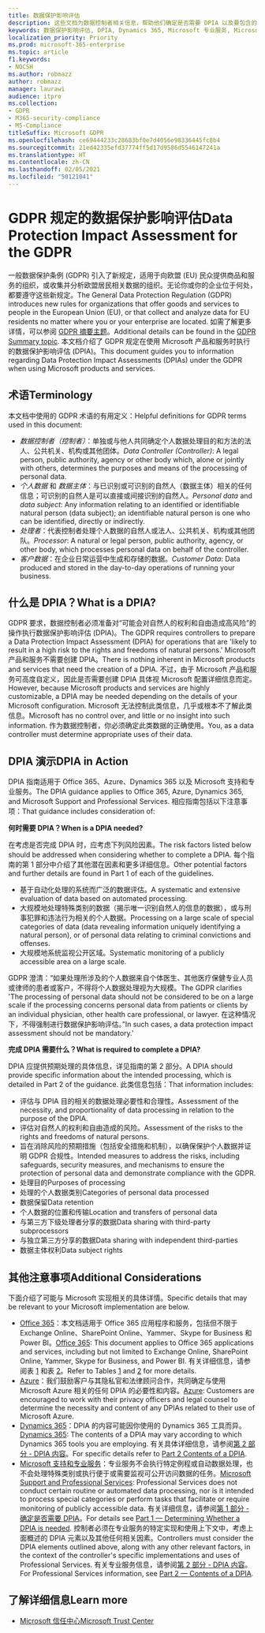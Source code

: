 ```yaml
---
title: 数据保护影响评估
description: 这些文档为数据控制者相关信息，帮助他们确定是否需要 DPIA 以及要包含的详细信息。
keywords: 数据保护影响评估, DPIA, Dynamics 365, Microsoft 专业服务, Microsoft 365, Microsoft 365 文档, GDPR
localization_priority: Priority
ms.prod: microsoft-365-enterprise
ms.topic: article
f1.keywords:
- NOCSH
ms.author: robmazz
author: robmazz
manager: laurawi
audience: itpro
ms.collection:
- GDPR
- M365-security-compliance
- MS-Compliance
titleSuffix: Microsoft GDPR
ms.openlocfilehash: ce69444233c28683bf0e7d4056e98336445fc8b4
ms.sourcegitcommit: 21ed42335efd37774ff5d17d9586d5546147241a
ms.translationtype: HT
ms.contentlocale: zh-CN
ms.lasthandoff: 02/05/2021
ms.locfileid: "50121041"
---
```

# <a name="data-protection-impact-assessment-for-the-gdpr"></a><span data-ttu-id="c5e02-104">GDPR 规定的数据保护影响评估</span><span class="sxs-lookup"><span data-stu-id="c5e02-104">Data Protection Impact Assessment for the GDPR</span></span>

<span data-ttu-id="c5e02-105">一般数据保护条例 (GDPR) 引入了新规定，适用于向欧盟 (EU) 民众提供商品和服务的组织，或收集并分析欧盟居民相关数据的组织。无论你或你的企业位于何处，都要遵守这些新规定。</span><span class="sxs-lookup"><span data-stu-id="c5e02-105">The General Data Protection Regulation (GDPR) introduces new rules for organizations that offer goods and services to people in the European Union (EU), or that collect and analyze data for EU residents no matter where you or your enterprise are located.</span></span> <span data-ttu-id="c5e02-106">如需了解更多详情，可以参阅 [GDPR 摘要主题](gdpr.md)。</span><span class="sxs-lookup"><span data-stu-id="c5e02-106">Additional details can be found in the [GDPR Summary topic](gdpr.md).</span></span> <span data-ttu-id="c5e02-107">本文档介绍了 GDPR 规定在使用 Microsoft 产品和服务时执行的数据保护影响评估 (DPIA)。</span><span class="sxs-lookup"><span data-stu-id="c5e02-107">This document guides you to information regarding Data Protection Impact Assessments (DPIAs) under the GDPR when using Microsoft products and services.</span></span>

## <a name="terminology"></a><span data-ttu-id="c5e02-108">术语</span><span class="sxs-lookup"><span data-stu-id="c5e02-108">Terminology</span></span>

<span data-ttu-id="c5e02-109">本文档中使用的 GDPR 术语的有用定义：</span><span class="sxs-lookup"><span data-stu-id="c5e02-109">Helpful definitions for GDPR terms used in this document:</span></span>

- <span data-ttu-id="c5e02-110">*数据控制者（控制者）*：单独或与他人共同确定个人数据处理目的和方法的法人、公共机关、机构或其他团体。</span><span class="sxs-lookup"><span data-stu-id="c5e02-110">*Data Controller (Controller)*: A legal person, public authority, agency or other body which, alone or jointly with others, determines the purposes and means of the processing of personal data.</span></span>  
- <span data-ttu-id="c5e02-111">*个人数据* 和 *数据主体*：与已识别或可识别的自然人（数据主体）相关的任何信息；可识别的自然人是可以直接或间接识别的自然人。</span><span class="sxs-lookup"><span data-stu-id="c5e02-111">*Personal data* and *data subject*: Any information relating to an identified or identifiable natural person (data subject); an identifiable natural person is one who can be identified, directly or indirectly.</span></span>  
- <span data-ttu-id="c5e02-112">*处理者*：代表控制者处理个人数据的自然人或法人、公共机关、机构或其他团队。</span><span class="sxs-lookup"><span data-stu-id="c5e02-112">*Processor*: A natural or legal person, public authority, agency, or other body, which processes personal data on behalf of the controller.</span></span>  
- <span data-ttu-id="c5e02-113">*客户数据*：在企业日常运营中生成和存储的数据。</span><span class="sxs-lookup"><span data-stu-id="c5e02-113">*Customer Data*: Data produced and stored in the day-to-day operations of running your business.</span></span>

## <a name="what-is-a-dpia"></a><span data-ttu-id="c5e02-114">什么是 DPIA？</span><span class="sxs-lookup"><span data-stu-id="c5e02-114">What is a DPIA?</span></span>

<span data-ttu-id="c5e02-115">GDPR 要求，数据控制者必须准备对“可能会对自然人的权利和自由造成高风险”的操作执行数据保护影响评估 (DPIA)。</span><span class="sxs-lookup"><span data-stu-id="c5e02-115">The GDPR requires controllers to prepare a Data Protection Impact Assessment (DPIA) for operations that are 'likely to result in a high risk to the rights and freedoms of natural persons.'</span></span> <span data-ttu-id="c5e02-116">Microsoft 产品和服务不需要创建 DPIA。</span><span class="sxs-lookup"><span data-stu-id="c5e02-116">There is nothing inherent in Microsoft products and services that need the creation of a DPIA.</span></span> <span data-ttu-id="c5e02-117">不过，由于 Microsoft 产品和服务可高度自定义，因此是否需要创建 DPIA 具体视 Microsoft 配置详细信息而定。</span><span class="sxs-lookup"><span data-stu-id="c5e02-117">However, because Microsoft products and services are highly customizable, a DPIA may be needed depending on the details of your Microsoft configuration.</span></span> <span data-ttu-id="c5e02-118">Microsoft 无法控制此类信息，几乎或根本不了解此类信息。</span><span class="sxs-lookup"><span data-stu-id="c5e02-118">Microsoft has no control over, and little or no insight into such information.</span></span> <span data-ttu-id="c5e02-119">作为数据控制者，你必须确定此类数据的正确使用。</span><span class="sxs-lookup"><span data-stu-id="c5e02-119">You, as a data controller must determine appropriate uses of their data.</span></span>

## <a name="dpia-in-action"></a><span data-ttu-id="c5e02-120">DPIA 演示</span><span class="sxs-lookup"><span data-stu-id="c5e02-120">DPIA in Action</span></span>

<span data-ttu-id="c5e02-121">DPIA 指南适用于 Office 365、Azure、Dynamics 365 以及 Microsoft 支持和专业服务。</span><span class="sxs-lookup"><span data-stu-id="c5e02-121">The DPIA guidance applies to Office 365, Azure, Dynamics 365, and Microsoft Support and Professional Services.</span></span> <span data-ttu-id="c5e02-122">相应指南包括以下注意事项：</span><span class="sxs-lookup"><span data-stu-id="c5e02-122">That guidance includes consideration of:</span></span>

<span data-ttu-id="c5e02-123">**何时需要 DPIA？**</span><span class="sxs-lookup"><span data-stu-id="c5e02-123">**When is a DPIA needed?**</span></span>

<span data-ttu-id="c5e02-124">在考虑是否完成 DPIA 时，应考虑下列风险因素。</span><span class="sxs-lookup"><span data-stu-id="c5e02-124">The risk factors listed below should be addressed when considering whether to complete a DPIA.</span></span> <span data-ttu-id="c5e02-125">每个指南的第 1 部分中介绍了其他潜在因素和更多详细信息。</span><span class="sxs-lookup"><span data-stu-id="c5e02-125">Other potential factors and further details are found in Part 1 of each of the guidelines.</span></span>  

- <span data-ttu-id="c5e02-126">基于自动化处理的系统而广泛的数据评估。</span><span class="sxs-lookup"><span data-stu-id="c5e02-126">A systematic and extensive evaluation of data based on automated processing.</span></span>  
- <span data-ttu-id="c5e02-127">大规模地处理特殊类别的数据（揭示唯一识别自然人的信息的数据），或与刑事犯罪和违法行为相关的个人数据。</span><span class="sxs-lookup"><span data-stu-id="c5e02-127">Processing on a large scale of special categories of data (data revealing information uniquely identifying a natural person), or of personal data relating to criminal convictions and offenses.</span></span>
- <span data-ttu-id="c5e02-128">大规模地系统监视公开区域。</span><span class="sxs-lookup"><span data-stu-id="c5e02-128">Systematic monitoring of a publicly accessible area on a large scale.</span></span>

<span data-ttu-id="c5e02-129">GDPR 澄清：“如果处理所涉及的个人数据来自个体医生、其他医疗保健专业人员或律师的患者或客户，不得将个人数据处理视为大规模。</span><span class="sxs-lookup"><span data-stu-id="c5e02-129">The GDPR clarifies 'The processing of personal data should not be considered to be on a large scale if the processing concerns personal data from patients or clients by an individual physician, other health care professional, or lawyer.</span></span> <span data-ttu-id="c5e02-130">在这种情况下，不得强制进行数据保护影响评估。”</span><span class="sxs-lookup"><span data-stu-id="c5e02-130">In such cases, a data protection impact assessment should not be mandatory.'</span></span>

<span data-ttu-id="c5e02-131">**完成 DPIA 需要什么？**</span><span class="sxs-lookup"><span data-stu-id="c5e02-131">**What is required to complete a DPIA?**</span></span>

<span data-ttu-id="c5e02-132">DPIA 应提供预期处理的具体信息，详见指南的第 2 部分。</span><span class="sxs-lookup"><span data-stu-id="c5e02-132">A DPIA should provide specific information about the intended processing, which is detailed in Part 2 of the guidance.</span></span> <span data-ttu-id="c5e02-133">此类信息包括：</span><span class="sxs-lookup"><span data-stu-id="c5e02-133">That information includes:</span></span>

- <span data-ttu-id="c5e02-134">评估与 DPIA 目的相关的数据处理必要性和合理性。</span><span class="sxs-lookup"><span data-stu-id="c5e02-134">Assessment of the necessity, and proportionality of data processing in relation to the purpose of the DPIA.</span></span>  
- <span data-ttu-id="c5e02-135">评估对自然人的权利和自由造成的风险。</span><span class="sxs-lookup"><span data-stu-id="c5e02-135">Assessment of the risks to the rights and freedoms of natural persons.</span></span>
- <span data-ttu-id="c5e02-136">旨在消除风险的预期措施（包括安全措施和机制），以确保保护个人数据并证明 GDPR 合规性。</span><span class="sxs-lookup"><span data-stu-id="c5e02-136">Intended measures to address the risks, including safeguards, security measures, and mechanisms to ensure the protection of personal data and demonstrate compliance with the GDPR.</span></span>
- <span data-ttu-id="c5e02-137">处理目的</span><span class="sxs-lookup"><span data-stu-id="c5e02-137">Purposes of processing</span></span>  
- <span data-ttu-id="c5e02-138">处理的个人数据类别</span><span class="sxs-lookup"><span data-stu-id="c5e02-138">Categories of personal data processed</span></span>  
- <span data-ttu-id="c5e02-139">数据保留</span><span class="sxs-lookup"><span data-stu-id="c5e02-139">Data retention</span></span>  
- <span data-ttu-id="c5e02-140">个人数据的位置和传输</span><span class="sxs-lookup"><span data-stu-id="c5e02-140">Location and transfers of personal data</span></span>  
- <span data-ttu-id="c5e02-141">与第三方下级处理者分享的数据</span><span class="sxs-lookup"><span data-stu-id="c5e02-141">Data sharing with third-party subprocessors</span></span>  
- <span data-ttu-id="c5e02-142">与独立第三方分享的数据</span><span class="sxs-lookup"><span data-stu-id="c5e02-142">Data sharing with independent third-parties</span></span>  
- <span data-ttu-id="c5e02-143">数据主体权利</span><span class="sxs-lookup"><span data-stu-id="c5e02-143">Data subject rights</span></span>

## <a name="additional-considerations"></a><span data-ttu-id="c5e02-144">其他注意事项</span><span class="sxs-lookup"><span data-stu-id="c5e02-144">Additional Considerations</span></span>

<span data-ttu-id="c5e02-145">下面介绍了可能与 Microsoft 实现相关的具体详情。</span><span class="sxs-lookup"><span data-stu-id="c5e02-145">Specific details that may be relevant to your Microsoft implementation are below.</span></span>

- <span data-ttu-id="c5e02-146">[Office 365](gdpr-dpia-office365.md)：本文档适用于 Office 365 应用程序和服务，包括但不限于 Exchange Online、SharePoint Online、Yammer、Skype for Business 和 Power BI。</span><span class="sxs-lookup"><span data-stu-id="c5e02-146">[Office 365](gdpr-dpia-office365.md): This document applies to Office 365 applications and services, including but not limited to Exchange Online, SharePoint Online, Yammer, Skype for Business, and Power BI.</span></span> <span data-ttu-id="c5e02-147">有关详细信息，请参阅表 [1](/microsoft-365/compliance/gdpr-dpia-office365#part-1--determining-whether-a-dpia-is-needed) 和表 [2](/microsoft-365/compliance/gdpr-dpia-office365#part-2--contents-of-a-dpia)。</span><span class="sxs-lookup"><span data-stu-id="c5e02-147">Refer to Tables [1](/microsoft-365/compliance/gdpr-dpia-office365#part-1--determining-whether-a-dpia-is-needed) and [2](/microsoft-365/compliance/gdpr-dpia-office365#part-2--contents-of-a-dpia) for more details.</span></span>  
- <span data-ttu-id="c5e02-148">[Azure](gdpr-dpia-azure.md)：我们鼓励客户与其隐私官和法律顾问合作，共同确定与使用 Microsoft Azure 相关的任何 DPIA 的必要性和内容。</span><span class="sxs-lookup"><span data-stu-id="c5e02-148">[Azure](gdpr-dpia-azure.md): Customers are encouraged to work with their privacy officers and legal counsel to determine the necessity and content of any DPIAs related to their use of Microsoft Azure.</span></span>  
- <span data-ttu-id="c5e02-149">[Dynamics 365](gdpr-dpia-dynamics.md)：DPIA 的内容可能因你使用的 Dynamics 365 工具而异。</span><span class="sxs-lookup"><span data-stu-id="c5e02-149">[Dynamics 365](gdpr-dpia-dynamics.md): The contents of a DPIA may vary according to which Dynamics 365 tools you are employing.</span></span> <span data-ttu-id="c5e02-150">有关具体详细信息，请参阅[第 2 部分 - DPIA 内容](/microsoft-365/compliance/gdpr-dpia-dynamics#part-2--contents-of-a-dpia)。</span><span class="sxs-lookup"><span data-stu-id="c5e02-150">For specific details refer to [Part 2 Contents of a DPIA](/microsoft-365/compliance/gdpr-dpia-dynamics#part-2--contents-of-a-dpia).</span></span>
- <span data-ttu-id="c5e02-151">[Microsoft 支持和专业服务](gdpr-dpia-prof-services.md)：专业服务不会执行特定例程或自动数据处理，也不会处理特殊类别或执行便于或需要监视可公开访问数据的任务。</span><span class="sxs-lookup"><span data-stu-id="c5e02-151">[Microsoft Support and Professional Services](gdpr-dpia-prof-services.md): Professional Services does not conduct certain routine or automated data processing, nor is it intended to process special categories or perform tasks that facilitate or require monitoring of publicly accessible data.</span></span> <span data-ttu-id="c5e02-152">有关详细信息，请参阅[第 1 部分 - 确定是否需要 DPIA](/microsoft-365/compliance/gdpr-dpia-prof-services#part-1--determining-whether-a-dpia-is-needed)。</span><span class="sxs-lookup"><span data-stu-id="c5e02-152">For details see [Part 1 — Determining Whether a DPIA is needed](/microsoft-365/compliance/gdpr-dpia-prof-services#part-1--determining-whether-a-dpia-is-needed).</span></span> <span data-ttu-id="c5e02-153">控制者必须在专业服务的特定实现和使用上下文中，考虑上面概述的 DPIA 元素以及其他任何相关因素。</span><span class="sxs-lookup"><span data-stu-id="c5e02-153">Controllers must consider the DPIA elements outlined above, along with any other relevant factors, in the context of the controller's specific implementations and uses of Professional Services.</span></span> <span data-ttu-id="c5e02-154">有关专业服务信息，请参阅[第 2 部分 - DPIA 内容](/microsoft-365/compliance/gdpr-dpia-prof-services#part-2--contents-of-a-dpia)。</span><span class="sxs-lookup"><span data-stu-id="c5e02-154">For Professional Services information, see [Part 2 — Contents of a DPIA](/microsoft-365/compliance/gdpr-dpia-prof-services#part-2--contents-of-a-dpia).</span></span>

## <a name="learn-more"></a><span data-ttu-id="c5e02-155">了解详细信息</span><span class="sxs-lookup"><span data-stu-id="c5e02-155">Learn more</span></span>

- [<span data-ttu-id="c5e02-156">Microsoft 信任中心</span><span class="sxs-lookup"><span data-stu-id="c5e02-156">Microsoft Trust Center</span></span>](https://www.microsoft.com/trust-center/privacy/gdpr-overview)
